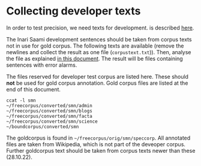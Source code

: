 Collecting developer texts
==========================

In order to test precision, we need texts for development. is described [here](https://giellalt.github.io/proof/gramcheck/GrammarCheckerDocumentation.html).

The Inari Saami development sentences should be taken from corpus texts not in use for gold corpus. The following texts are available (remove the newlines and collect the result as one file (`corpustext.txt`)). Then, analyse the file as explained [in this document](https://giellalt.github.io/proof/gramcheck/extracting-precision-sentences.html). The result will be files containing sentences with error alarms.

The files reserved for developer test corpus are listed here. These should **not** be used for gold corpus annotation. Gold corpus files are listed at the end of this document.

```
ccat -l smn
~/freecorpus/converted/smn/admin     
~/freecorpus/converted/smn/blogs     
~/freecorpus/converted/smn/facta     
~/freecorpus/converted/smn/science
~/boundcorpus/converted/smn
```

The goldcorpus is found in `~/freecorpus/orig/smn/speccorp`. All annotated files are taken from Wikipedia, which is not part of the deveoper corpus. Further goldcorpus text should be taken from corpus texts newer than these (28.10.22).


